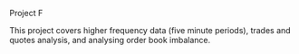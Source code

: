 Project F

This project covers higher frequency data (five minute periods), trades and quotes analysis, and analysing order book imbalance. 
